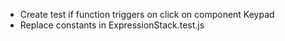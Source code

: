 - Create test if function triggers on click on component Keypad
- Replace constants in ExpressionStack.test.js
